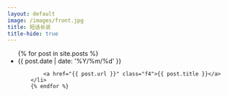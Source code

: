 ```yaml
---
layout: default
image: /images/front.jpg
title: 短话长说
title-hide: true
---
```


<ul class="list pa0">
        {% for post in site.posts %}
        <li class="mb4-l mb3">
            <span class="ttu f7 b mr2 tracked grey db-l dn">{{ post.date | date: '%Y/%m/%d' }}</span>
            
            <a href="{{ post.url }}" class="f4">{{ post.title }}</a>
        </li>
        {% endfor %}
</ul>